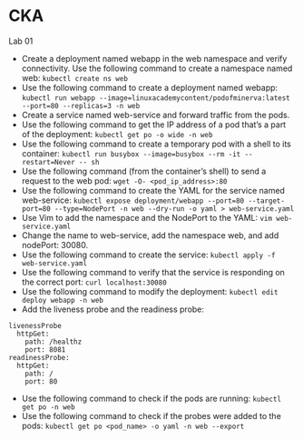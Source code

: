 # CKA

Lab 01
- Create a deployment named webapp in the web namespace and verify connectivity.
  Use the following command to create a namespace named web:
`kubectl create ns web`
- Use the following command to create a deployment named webapp:
`kubectl run webapp --image=linuxacademycontent/podofminerva:latest --port=80 --replicas=3 -n web`
- Create a service named web-service and forward traffic from the pods.
- Use the following command to get the IP address of a pod that’s a part of the deployment:
`kubectl get po -o wide -n web`
- Use the following command to create a temporary pod with a shell to its container:
`kubectl run busybox --image=busybox --rm -it --restart=Never -- sh`
- Use the following command (from the container’s shell) to send a request to the web pod:
`wget -O- <pod_ip_address>:80`
- Use the following command to create the YAML for the service named web-service:
`kubectl expose deployment/webapp --port=80 --target-port=80 --type=NodePort -n web --dry-run -o yaml > web-service.yaml`
- Use Vim to add the namespace and the NodePort to the YAML:
`vim web-service.yaml`
- Change the name to web-service, add the namespace web, and add nodePort: 30080.
- Use the following command to create the service:
`kubectl apply -f web-service.yaml`
- Use the following command to verify that the service is responding on the correct port:
`curl localhost:30080`
- Use the following command to modify the deployment:
`kubectl edit deploy webapp -n web`
- Add the liveness probe and the readiness probe:
``` 
livenessProbe
  httpGet:
    path: /healthz
    port: 8081
readinessProbe:
  httpGet:
    path: /
    port: 80
 ```
- Use the following command to check if the pods are running:
`kubectl get po -n web`
- Use the following command to check if the probes were added to the pods:
`kubectl get po <pod_name> -o yaml -n web --export`
